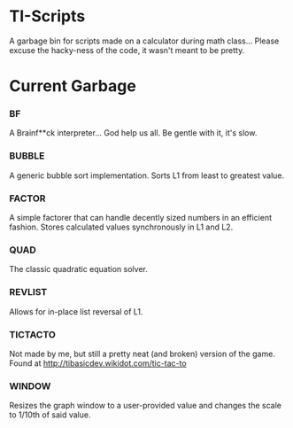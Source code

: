 # TI-Scripts
A garbage bin for scripts made on a calculator during math class... Please excuse the hacky-ness of the code, it wasn't meant to be pretty.
# Current Garbage
### BF
A Brainf\*\*ck interpreter... God help us all. Be gentle with it, it's slow.
### BUBBLE
A generic bubble sort implementation. Sorts L1 from least to greatest value.
### FACTOR
A simple factorer that can handle decently sized numbers in an efficient fashion. Stores calculated values synchronously in L1 and L2.
### QUAD
The classic quadratic equation solver.
### REVLIST
Allows for in-place list reversal of L1.
### TICTACTO
Not made by me, but still a pretty neat (and broken) version of the game. Found at http://tibasicdev.wikidot.com/tic-tac-to
### WINDOW
Resizes the graph window to a user-provided value and changes the scale to 1/10th of said value.

